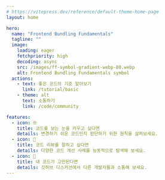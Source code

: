 ```yaml
---
# https://vitepress.dev/reference/default-theme-home-page
layout: home

hero:
  name: "Frontend Bundling Fundamentals"
  tagline: ""
  image:
    loading: eager
    fetchpriority: high
    decoding: async
    src: /images/ff-symbol-gradient-webp-80.webp
    alt: Frontend Bundling Fundamentals symbol
  actions:
    - text: 좋은 코드의 기준 알아보기
      link: /tutorial/basic
    - theme: alt
      text: 소통하기
      link: /code/community

features:
  - icon: 🤓
    title: 코드를 보는 눈을 키우고 싶다면
    details: 변경하기 쉬운 코드인지 판단하기 위한 원칙을 살펴보세요.
  - icon: 🤝
    title: 코드 리뷰를 잘하고 싶다면
    details: 다양한 코드 개선 사례를 능동적으로 탐색해 보세요.
  - icon: 📝
    title: 내 코드가 고민된다면
    details: 깃허브 디스커션에서 다른 개발자들과 소통해 보세요.
---
```

